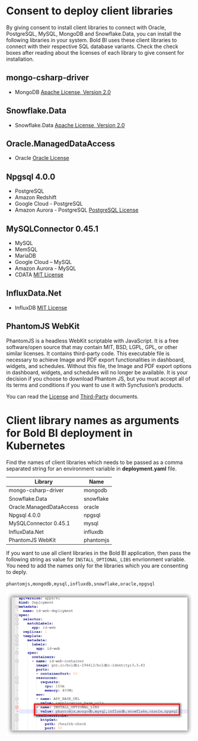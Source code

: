 # Consent to deploy client libraries

By giving consent to install client libraries to connect with Oracle, PostgreSQL, MySQL, MongoDB and Snowflake.Data, you can install the following libraries in your system. Bold BI uses these client libraries to connect with their respective SQL database variants. Check the check boxes after reading about the licenses of each library to give consent for installation. 

## mongo-csharp-driver
* MongoDB
[Apache License, Version 2.0](https://github.com/mongodb/mongo-csharp-driver/blob/master/License.txt)

## Snowflake.Data
* Snowflake.Data
[Apache License, Version 2.0](https://github.com/snowflakedb/snowflake-connector-net/blob/master/LICENSE)

## Oracle.ManagedDataAccess
* Oracle
[Oracle License](https://www.oracle.com/downloads/licenses/distribution-license.html)

## Npgsql 4.0.0
* PostgreSQL
* Amazon Redshift
* Google Cloud - PostgreSQL
* Amazon Aurora - PostgreSQL
[PostgreSQL License](https://github.com/npgsql/npgsql/blob/dev/LICENSE)

## MySQLConnector 0.45.1
* MySQL
* MemSQL
* MariaDB
* Google Cloud – MySQL
* Amazon Aurora - MySQL
* CDATA
[MIT License](https://github.com/mysql-net/MySqlConnector/blob/master/LICENSE)

## InfluxData.Net
* InfluxDB
[MIT License](https://github.com/pootzko/InfluxData.Net/blob/master/LICENSE)

## PhantomJS WebKit

PhantomJS is a headless WebKit scriptable with JavaScript. It is a free software/open source that may contain MIT, BSD, LGPL, GPL, or other similar licenses. 
It contains third-party code. This executable file is necessary to achieve Image and PDF export functionalities in dashboard, widgets, and schedules. 
Without this file, the Image and PDF export options in dashboard, widgets, and schedules will no longer be available. 
It is your decision if you choose to download Phantom JS, but you must accept all of its terms and conditions if you want to use it with Syncfusion’s products.
  
You can read the [License](https://github.com/ariya/phantomjs/blob/master/LICENSE.BSD) and [Third-Party](https://github.com/ariya/phantomjs/blob/master/third-party.txt) documents.


# Client library names as arguments for Bold BI deployment in Kubernetes

Find the names of client libraries which needs to be passed as a comma separated string for an environment variable in **deployment.yaml** file.

| Library                   | Name          |
| -------------             | ------------- |
| mongo-csharp-driver       | mongodb       |
| Snowflake.Data            | snowflake     |
| Oracle.ManagedDataAccess  | oracle        |
| Npgsql 4.0.0              | npgsql        |
| MySQLConnector 0.45.1     | mysql         |
| InfluxData.Net            | influxdb      |
| PhantomJS WebKit          | phantomjs     |

If you want to use all client libraries in the Bold BI application, then pass the following string as value for `INSTALL_OPTIONAL_LIBS` envrionment variable. You need to add the names only for the libraries which you are consenting to deply.

`phantomjs,mongodb,mysql,influxdb,snowflake,oracle,npgsql`

![Client Libraries](images/client-library.png) 
